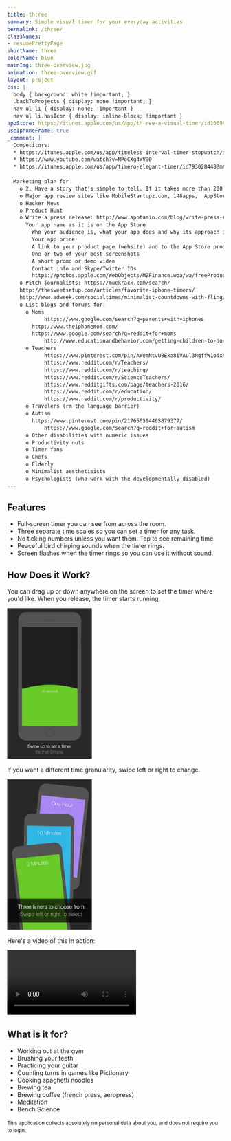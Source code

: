 ```yaml
---
title: th:ree
summary: Simple visual timer for your everyday activities
permalink: /three/
classNames:
- resumePrettyPage
shortName: three
colorName: blue
mainImg: three-overview.jpg
animation: three-overview.gif
layout: project
css: |
  body { background: white !important; }
  .backToProjects { display: none !important; }
  nav ul li { display: none; !important }
  nav ul li.hasIcon { display: inline-block; !important }
appStore: https://itunes.apple.com/us/app/th-ree-a-visual-timer/id1009814416?ls=1&mt=8
useIphoneFrame: true
_comment: |
  Competitors:
  * https://itunes.apple.com/us/app/timeless-interval-timer-stopwatch/id624507345
  * https://www.youtube.com/watch?v=NPoCXg4xV90
  * https://itunes.apple.com/us/app/timero-elegant-timer/id793028448?mt=8&ign-mpt=uo%3D4
  
  Marketing plan for
    o 2. Have a story that's simple to tell. If it takes more than 200 characters to tell your story you don't have it down yet.
    o Major app review sites like MobileStartupz.com, 148apps,  AppStoreApps.com, and App Safari are some good options to consider. Appolicious, Chomp, Appsfire
    o Hacker News
    o Product Hunt
    o Write a press release: http://www.apptamin.com/blog/write-press-release-app-launch/
      Your app name as it is on the App Store
  		Who your audience is, what your app does and why its approach is unique
  		Your app price
  		A link to your product page (website) and to the App Store product page
  		One or two of your best screenshots
  		A short promo or demo video
  		Contact info and Skype/Twitter IDs
  		https://phobos.apple.com/WebObjects/MZFinance.woa/wa/freeProductCodeWizard?code=TA6FWX69RJ9A
  	o Pitch journalists: https://muckrack.com/search/
  	http://thesweetsetup.com/articles/favorite-iphone-timers/
  	http://www.adweek.com/socialtimes/minimalist-countdowns-with-fling/537322
    o List blogs and forums for:
      o Moms
  			https://www.google.com/search?q=parents+with+iphones
        http://www.theiphonemom.com/
        https://www.google.com/search?q=reddit+for+moms
  			http://www.educationandbehavior.com/getting-children-to-do-chores
      o Teachers
  			https://www.pinterest.com/pin/AWemNtvU8Exa8iVAul3NgffW1odxtNg1EYXDDnnK4ukh5lbXDevoGKU/
  			https://www.reddit.com/r/Teachers/
  			https://www.reddit.com/r/teaching/
  			https://www.reddit.com/r/ScienceTeachers/
  			https://www.redditgifts.com/page/teachers-2016/
  			https://www.reddit.com/r/education/
  			https://www.reddit.com/r/productivity/
      o Travelers (rm the language barrier)
      o Autism
        https://www.pinterest.com/pin/217650594465879377/
  			https://www.google.com/search?q=reddit+for+autism
      o Other disabilities with numeric issues
      o Productivity nuts
      o Timer fans
      o Chefs
      o Elderly
      o Minimalist aesthetisists
      o Psychologists (who work with the developmentally disabled)
---
```




## Features

* Full-screen timer you can see from across the room.
* Three separate time scales so you can set a timer for any task.
* No ticking numbers unless you want them. Tap to see remaining time.
* Peaceful bird chirping sounds when the timer rings.
* Screen flashes when the timer rings so you can use it without sound.

## How Does it Work?

You can drag up or down anywhere on the screen to set the timer where you'd like. When you release, the timer starts running.

<img src="/projects/img/three/tutorial/1.png" alt="Swipe up to set a timer" style="max-height: 350px">

If you want a different time granularity, swipe left or right to change.

<img src="/projects/img/three/tutorial/2.png" alt="Choose a Timer" style="max-height: 350px">

Here's a video of this in action:

<p class="alignCenter">
  <video class="iphoneFrame" src="/projects/img/three/three.mov" autoplay autostart preload controls loop="true">
    Sorry, your browser doesn't support embedded videos, but you can <a href="/projects/img/three/three.mov">download it</a> if you'd like.
  </video>
</p>

## What is it for?

* Working out at the gym
* Brushing your teeth
* Practicing your guitar
* Counting turns in games like Pictionary
* Cooking spaghetti noodles
* Brewing tea
* Brewing coffee (french press, aeropress)
* Meditation
* Bench Science

<small id="PrivacyPolicy" class="muted">
This application collects absolutely no personal data about you, and does not require you to login.
</small>